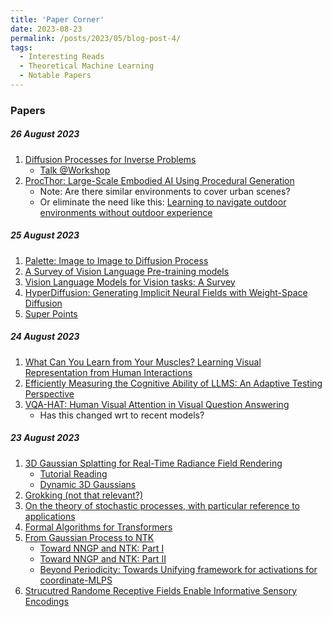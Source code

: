 ```yaml
---
title: 'Paper Corner'
date: 2023-08-23
permalink: /posts/2023/05/blog-post-4/
tags:
  - Interesting Reads
  - Theoretical Machine Learning
  - Notable Papers
---
```


### Papers 

##### 26 August 2023

1. [Diffusion Processes for Inverse Problems](https://www.icms.org.uk/sites/default/files/downloads/Workshops/2023/Jan-2023/Marcelo/Valentin%20De%20Bortoli%20.pdf)
    - [Talk @Workshop](https://www.youtube.com/watch?v=DvUAiqTCMAg)
2. [ProcThor: Large-Scale Embodied AI Using Procedural Generation](https://procthor.allenai.org/)
    - Note: Are there similar environments to cover urban scenes?
    - Or eliminate the need like this: [Learning to navigate outdoor environments without outdoor experience](https://indoorsim2outdoorreal.github.io/)

##### 25 August 2023

1. [Palette: Image to Image to Diffusion Process](https://arxiv.org/pdf/2111.05826.pdf)
2. [A Survey of Vision Language Pre-training models](https://arxiv.org/pdf/2202.10936.pdf)
3. [Vision Language Models for Vision tasks: A Survey](https://arxiv.org/pdf/2304.00685.pdf)
4. [HyperDiffusion: Generating Implicit Neural Fields with Weight-Space Diffusion](https://ziyaerkoc.com/hyperdiffusion/)
5. [Super Points](https://arxiv.org/pdf/1712.07629.pdf)

##### 24 August 2023

1. [What Can You Learn from Your Muscles? Learning Visual Representation from Human Interactions](https://github.com/ehsanik/muscleTorch)
2. [Efficiently Measuring the Cognitive Ability of LLMS: An Adaptive Testing Perspective](https://arxiv.org/pdf/2306.10512.pdf)
3. [VQA-HAT: Human Visual Attention in Visual Question Answering](https://computing.ece.vt.edu/~abhshkdz/vqa-hat/)
    - Has this changed wrt to recent models? 


##### 23 August 2023

1. [3D Gaussian Splatting for Real-Time Radiance Field Rendering](https://repo-sam.inria.fr/fungraph/3d-gaussian-splatting/)
    - [Tutorial Reading](https://www.youtube.com/watch?v=xgwvU7S0K-k&t=752s)
    - [Dynamic 3D Gaussians](https://www.youtube.com/watch?v=hDuy1TgD8I4)
2. [Grokking (not that relevant?)](https://kindxiaoming.github.io/pdfs/grokking_review.pdf)
3. [On the theory of stochastic processes, with particular reference to applications](https://digitalassets.lib.berkeley.edu/math/ucb/text/math_s1_article-21.pdf)
4. [Formal Algorithms for Transformers](https://arxiv.org/pdf/2207.09238.pdf)
5. [From Gaussian Process to NTK](https://www.youtube.com/watch?v=VUX2bsrYag8)
    - [Toward NNGP and NTK: Part I](https://frankccccc.github.io/blog/posts/part_i_toward_nngp_and_ntk/)
    - [Toward NNGP and NTK: Part II](https://frankccccc.github.io/blog/posts/toward_nngp_and_ntk/)
    - [Beyond Periodicity: Towards Unifying framework for activations for coordinate-MLPS](https://www.youtube.com/watch?v=3hbkBMPxWqs)
6. [Strucutred Randome Receptive Fields Enable Informative Sensory Encodings](https://www.youtube.com/watch?v=4Q2ZiwvCWTw)
